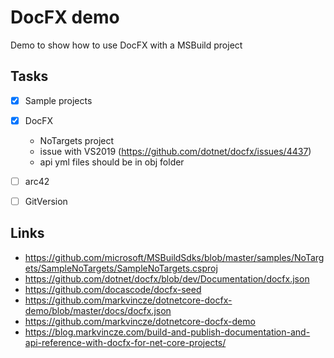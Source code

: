 # DocFX demo
Demo to show how to use DocFX with a MSBuild project

## Tasks
- [x] Sample projects
- [x] DocFX
  - NoTargets project
  - issue with VS2019 (https://github.com/dotnet/docfx/issues/4437)
  - api yml files should be in obj folder
- [ ] arc42
- [ ] GitVersion


## Links

- https://github.com/microsoft/MSBuildSdks/blob/master/samples/NoTargets/SampleNoTargets/SampleNoTargets.csproj
- https://github.com/dotnet/docfx/blob/dev/Documentation/docfx.json
- https://github.com/docascode/docfx-seed
- https://github.com/markvincze/dotnetcore-docfx-demo/blob/master/docs/docfx.json
- https://github.com/markvincze/dotnetcore-docfx-demo
- https://blog.markvincze.com/build-and-publish-documentation-and-api-reference-with-docfx-for-net-core-projects/

